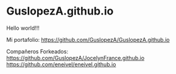 # GuslopezA.github.io
Hello world!!!

Mi portafolio: https://github.com/GuslopezA/GuslopezA.github.io

Compañeros Forkeados: 
https://github.com/GuslopezA/JocelynFrance.github.io
https://github.com/eneivel/eneivel.github.io

